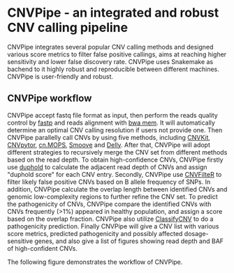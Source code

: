 # CNVPipe - an integrated and robust CNV calling pipeline

CNVPipe integrates several popular CNV calling methods and designed various score metrics to filter false positive callings, aims at reaching higher sensitivity and lower false discovery rate. CNVPipe uses Snakemake as bachend to it highly robust and reproducible between different machines. CNVPipe is user-friendly and robust.

## CNVPipe workflow

CNVPipe accept fastq file format as input, then perform the reads quality control by [fastp](https://github.com/OpenGene/fastp) and reads alignment with [bwa mem](http://bio-bwa.sourceforge.net/bwa.shtml). It will automatically determine an optimal CNV calling resolution if users not provide one. Then CNVPipe parallelly call CNVs by using five methods, including [CNVKit](https://github.com/etal/cnvkit), [CNVpytor](https://github.com/abyzovlab/CNVpytor), [cn.MOPS](http://bioconductor.org/packages/devel/bioc/html/cn.mops.html), [Smoove](https://github.com/brentp/smoove) and [Delly](https://github.com/dellytools/delly). After that, CNVPipe will adopt different strategies to recursively merge the CNV set from different methods based on the read depth. To obtain high-confidence CNVs, CNVPipe firstly use [duphold](https://github.com/brentp/duphold) to calculate the adjacent read depth of CNVs and assign "duphold score" for each CNV entry. Secondly, CNVPipe use [CNVFilteR](http://bioconductor.org/packages/release/bioc/html/CNVfilteR.html) to filter likely false positive CNVs based on B allele frequency of SNPs. In addition, CNVPipe calculate the overlap length between identified CNVs and genomic low-complexity regions to further refine the CNV set. To predict the pathogenicity of CNVs, CNVPipe compare the identified CNVs with CNVs frequently (>1%) appeared in healthy population, and assign a score based on the overlap fraction. CNVPipe also utilize [ClassifyCNV](https://github.com/Genotek/ClassifyCNV) to do a pathogenicity prediction. Finally CNVPipe will give a CNV list with various score metrics, predicted pathogenicity and possibly affected dosage-sensitive genes, and also give a list of figures showing read depth and BAF of high-confident CNVs.

The following figure demonstrates the workflow of CNVPipe.

